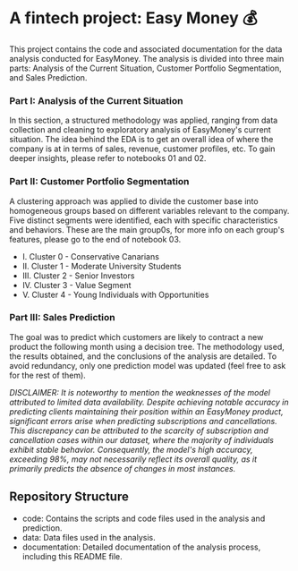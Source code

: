 # A fintech project: Easy Money 💰
This project contains the code and associated documentation for the data analysis conducted for EasyMoney. The analysis is divided into three main parts: Analysis of the Current Situation, Customer Portfolio Segmentation, and Sales Prediction.

### Part I: Analysis of the Current Situation
In this section, a structured methodology was applied, ranging from data collection and cleaning to exploratory analysis of EasyMoney's current situation. The idea behind the EDA is to get an overall idea of where the company is at in terms of sales, revenue, customer profiles, etc. To gain deeper insights, please refer to notebooks 01 and 02.

### Part II: Customer Portfolio Segmentation
A clustering approach was applied to divide the customer base into homogeneous groups based on different variables relevant to the company. Five distinct segments were identified, each with specific characteristics and behaviors. These are the main group0s, for more info on each group's features, please go to the end of notebook 03.

* I. Cluster 0 - Conservative Canarians
* II. Cluster 1 - Moderate University Students
* III. Cluster 2 - Senior Investors
* IV. Cluster 3 - Value Segment
* V. Cluster 4 - Young Individuals with Opportunities


### Part III: Sales Prediction
The goal was to predict which customers are likely to contract a new product the following month using a decision tree. The methodology used, the results obtained, and the conclusions of the analysis are detailed. To avoid redundancy, only one prediction model was updated (feel free to ask for the rest of them).

_DISCLAIMER: It is noteworthy to mention the weaknesses of the model attributed to limited data availability. Despite achieving notable accuracy in predicting clients maintaining their position within an EasyMoney product, significant errors arise when predicting subscriptions and cancellations. This discrepancy can be attributed to the scarcity of subscription and cancellation cases within our dataset, where the majority of individuals exhibit stable behavior. Consequently, the model's high accuracy, exceeding 98%, may not necessarily reflect its overall quality, as it primarily predicts the absence of changes in most instances._

## Repository Structure
- code: Contains the scripts and code files used in the analysis and prediction.
- data: Data files used in the analysis.
- documentation: Detailed documentation of the analysis process, including this README file.

